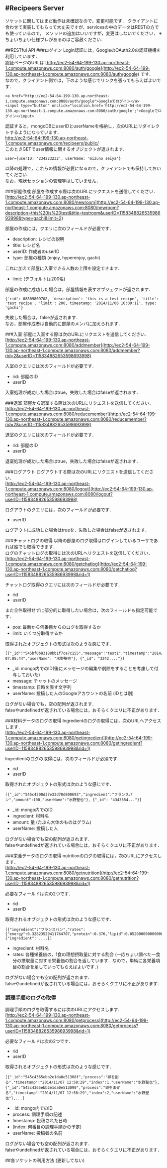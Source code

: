 
#Recipeers Server
--------------------------------

ソケットに関してはまだ動作は未確認なので，変更可能です．
クライアントに合わせて実装してもらって大丈夫ですが，servicesの中のデータはRESTの方でも使っているので，
メソッドの追加はいいですが，変更はしないでください．
※ちょいちょい仕様ブレがあるのはご容赦ください．

##RESTful API
###ログイン
Login認証には，GoogleのOAuth2.0の認証機構を利用しています．  
認証ページのURLは [http://ec2-54-64-199-130.ap-northeast-1.compute.amazonaws.com:8080/auth/google](http://ec2-54-64-199-130.ap-northeast-1.compute.amazonaws.com:8080/auth/google) です．  
なので，クライアント側では，下のような感じでリンクを張ってもらえばよいです．  
```
<a href="http://ec2-54-64-199-130.ap-northeast-1.compute.amazonaws.com:8080/auth/google">Googleでログイン</a>
<input type="button" onclick="location.href='http://ec2-54-64-199-130.ap-northeast-1.compute.amazonaws.com:8080/auth/google';">Googleでログイン</input>

```
認証すると，mongoDBにuserIDとuserNameを格納し，次のURLにリダイレクトするようになっています．  
http://ec2-54-64-199-130.ap-northeast-1.compute.amazonaws.com/recipeers/public/  
このときGETでuser情報に関するオブジェクトが返されます．  
```
user={userID: '234223232', userName: 'mizuno seiya'}
```
以降の処理で，これらの情報が必要になるので，クライアントでも保持しておいてください.  
なお，現状セッションの管理等はしていません．  

###部屋作成
部屋を作成する際は次のURLにリクエストを送信してください．  
[http://ec2-54-64-199-130.ap-northeast-1.compute.amazonaws.com:8080/newroom](http://ec2-54-64-199-130.ap-northeast-1.compute.amazonaws.com:8080/newroom?description=this%20is%20test&title=testroom&userID=115834882653598693998&type=gachi&limit=2)  

部屋の作成には，クエリに次のフィールドが必要です．  

* description: レシピの説明
* title: レシピ名
* userID: 作成者のuserID
* type: 部屋の種類 (enjoy, hyperenjoy, gachi)

これに加えて部屋に入室できる人数の上限を設定できます．

* limit: (デフォルトは200名)

部屋の作成に成功した場合は，部屋情報を表すオブジェクトが返されます．
```
{'rid': 08809809708, 'description': 'this is a test recipe', 'title': 'test recipe', 'limit': 200, timestamp: '2014/11/06 16:09:11', type: 'gachi'}

```
失敗した場合は，falseが返されます．  
なお，部屋作成者は自動的に部屋のメンバに加えられます．  

###入室
部屋に入室する際は次のURLにリクエストを送信してください．  
[http://ec2-54-64-199-130.ap-northeast-1.compute.amazonaws.com:8080/addmember](http://ec2-54-64-199-130.ap-northeast-1.compute.amazonaws.com:8080/addmember?rid=2&userID=115834882653598693998)  

入室のクエリには次のフィールドが必要です．  

* rid: 部屋のID
* userID

入室処理が成功した場合はtrue，失敗した場合はfalseが返されます．

###退室
部屋から退室する際は次のURLにリクエストを送信してください．  
[http://ec2-54-64-199-130.ap-northeast-1.compute.amazonaws.com:8080/reducemember](http://ec2-54-64-199-130.ap-northeast-1.compute.amazonaws.com:8080/reducemember?rid=2&userID=115834882653598693998)  

退室のクエリには次のフィールドが必要です．  

* rid: 部屋のID
* userID

退室処理が成功した場合はtrue，失敗した場合はfalseが返されます．  

###ログアウト
ログアウトする際は次のURLにリクエストを送信してください．  
[http://ec2-54-64-199-130.ap-northeast-1.compute.amazonaws.com:8080/logout](http://ec2-54-64-199-130.ap-northeast-1.compute.amazonaws.com:8080/logout?userID=115834882653598693998)

ログアウトのクエリには，次のフィールドが必要です．  

* userID  

ログアウトに成功した場合はtrueを，失敗した場合はfalseが返されます．

###チャットログの取得
以降の部屋のログ取得はログインしているユーザであれば誰でも取得できます．  
ログのチャットログの取得には次のURLへリクエストを送信してください．  
[http://ec2-54-64-199-130.ap-northeast-1.compute.amazonaws.com:8080/getchatlog](http://ec2-54-64-199-130.ap-northeast-1.compute.amazonaws.com:8080/getchatlog?userID=115834882653598693998&rid=1)  

チャットログ取得のクエリには次のフィールドが必要です．

* rid  
* userID

また全件取得せずに部分的に取得したい場合は，次のフィールドも指定可能です．  

* pos: 最新から何番目からのログを取得するか
* limit: いくつ分取得するか

取得されたオブジェクトの形式は次のような感じです．  
```
[{"_id":"545bf0b83188bb1f7ca7c155","message":"test1","timestamp":"2014/11/07 07:05:44","userName": "水野聖也"}, {"_id": "3242...."}]
```
* _id: mongo内でのID(後にメッセージの編集や削除をすることを考慮して付与しておいた)
* message: チャットのメッセージ
* timestamp: 日時を表す文字列
* userName: 投稿した人のGoogleアカウントの名前 (IDとは別)

ログがない場合でも，空の配列が返されます．  
falseやundefinedが返されている場合には，おそらくクエリに不正があります．

###材料データのログの取得
Ingredientのログの取得には，次のURLへアクセスします．  
[http://ec2-54-64-199-130.ap-northeast-1.compute.amazonaws.com:8080/getingredient](http://ec2-54-64-199-130.ap-northeast-1.compute.amazonaws.com:8080/getingredient?userID=115834882653598693998&rid=1)

Ingredientのログの取得には，次のフィールドが必須です．  
* rid
* userID

取得されたオブジェクトの形式は次のような感じです．

```
[{"_id":"545c4200d37e33d70d800693","ingredient":"フランスパン","amount":100,"userName":"水野聖也"}, {"_id": "4343554..."}]
```

* \_id: mongo内でのID
* ingredient: 材料名
* amount: 量 (たぶん大体のものはグラム)
* userName: 投稿した人

ログがない場合でも空の配列が返されます．  
falseやundefinedが返されている場合には，おそらくクエリに不正があります．

###栄養データのログの取得
nutritionのログの取得には，次のURLにアクセスします．  
[http://ec2-54-64-199-130.ap-northeast-1.compute.amazonaws.com:8080/getnutrition](http://ec2-54-64-199-130.ap-northeast-1.compute.amazonaws.com:8080/getnutrition?userID=115834882653598693998&rid=1)

必要なフィールドは次の2つです．  
* rid
* userID

取得されるオブジェクトの形式は次のような感じです．  

```
[{"ingredient":"フランスパン","rates":{"energy":0.32823529411764707,"protein":0.376,"lipid":0.052000000000000005,"carbohydrate":0.575,"calcium":0.07272727272727272,"iron":0.36,"vitaminE":0.03333333333333333,"vitaminB1":0.2285714285714286,"vitaminB2":0.09615384615384616,"vitaminC":0,"cholesterol":0,"solt":0.5333333333333333}}, {"ingredient": ....}]
```
* ingredient: 材料名
* rates: 各種栄養価の，1食の理想摂取量に対する割合 (一応ちょい調べた一食分の摂取量に対する栄養価の割合を返しています．なので，単純に各栄養項目の割合を足していってもらえばよいです．)  

ログがない場合でも空の配列が返されます．  
falseやundefinedが返されている場合には，おそらくクエリに不正があります．  

### 調理手順のログの取得
調理手順のログを取得するには次のURLにアクセスします．  
[http://ec2-54-64-199-130.ap-northeast-1.compute.amazonaws.com:8080/getprocess](http://ec2-54-64-199-130.ap-northeast-1.compute.amazonaws.com:8080/getprocess?userID=115834882653598693998&rid=1)  

必要なフィールドは次の2つです．  
* rid
* userID

取得されるオブジェクトの形式は次のような感じです．  

```
[{"_id":"545c4365ebb2e1da0e51308f","process":"卵を割る","timestamp":"2014/11/07 12:58:29","index":1,"userName":"水野聖也"},{"_id":"545c4365ebb2e1da0e513090","process":"卵をまぜる","timestamp":"2014/11/07 12:58:29","index":2,"userName":"水野聖也"},...]
```
* _id: mongo内でのID
* process: 調理手順の記述
* timestamp: 投稿された日時
* (index: 何番目の調理手順かの予定)
* userName: 投稿者の名前

ログがない場合でも空の配列が返されます．  
falseやundefinedが返されている場合には，おそらくクエリに不正があります．  


##各ソケットの利用方法 (更新してない)
